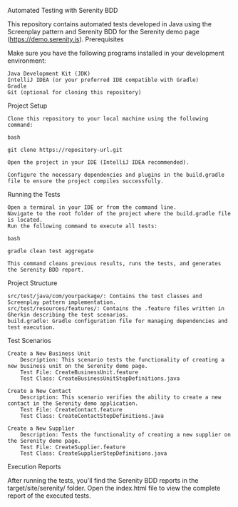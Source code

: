 Automated Testing with Serenity BDD

This repository contains automated tests developed in Java using the Screenplay pattern and Serenity BDD for the Serenity demo page (https://demo.serenity.is).
Prerequisites

Make sure you have the following programs installed in your development environment:

    Java Development Kit (JDK)
    IntelliJ IDEA (or your preferred IDE compatible with Gradle)
    Gradle
    Git (optional for cloning this repository)

Project Setup

    Clone this repository to your local machine using the following command:

    bash

    git clone https://repository-url.git

    Open the project in your IDE (IntelliJ IDEA recommended).

    Configure the necessary dependencies and plugins in the build.gradle file to ensure the project compiles successfully.

Running the Tests

    Open a terminal in your IDE or from the command line.
    Navigate to the root folder of the project where the build.gradle file is located.
    Run the following command to execute all tests:

    bash

    gradle clean test aggregate

    This command cleans previous results, runs the tests, and generates the Serenity BDD report.

Project Structure

    src/test/java/com/yourpackage/: Contains the test classes and Screenplay pattern implementation.
    src/test/resources/features/: Contains the .feature files written in Gherkin describing the test scenarios.
    build.gradle: Gradle configuration file for managing dependencies and test execution.

Test Scenarios

    Create a New Business Unit
        Description: This scenario tests the functionality of creating a new business unit on the Serenity demo page.
        Test File: CreateBusinessUnit.feature
        Test Class: CreateBusinessUnitStepDefinitions.java

    Create a New Contact
        Description: This scenario verifies the ability to create a new contact in the Serenity demo application.
        Test File: CreateContact.feature
        Test Class: CreateContactStepDefinitions.java

    Create a New Supplier
        Description: Tests the functionality of creating a new supplier on the Serenity demo page.
        Test File: CreateSupplier.feature
        Test Class: CreateSupplierStepDefinitions.java

Execution Reports

After running the tests, you'll find the Serenity BDD reports in the target/site/serenity/ folder. Open the index.html file to view the complete report of the executed tests.

